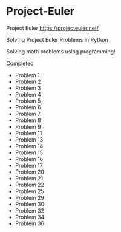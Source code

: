 # Project-Euler
Project Euler
https://projecteuler.net/

Solving Project Euler Problems in Python 

Solving math problems using programming!

Completed
  - Problem 1 
  - Problem 2
  - Problem 3
  - Problem 4
  - Problem 5
  - Problem 6
  - Problem 7
  - Problem 8
  - Problem 9
  - Problem 11
  - Problem 13
  - Problem 14
  - Problem 15
  - Problem 16
  - Problem 17
  - Problem 20
  - Problem 21
  - Problem 22
  - Problem 25
  - Problem 29
  - Problem 30
  - Problem 32
  - Problem 34
  - Problem 36
